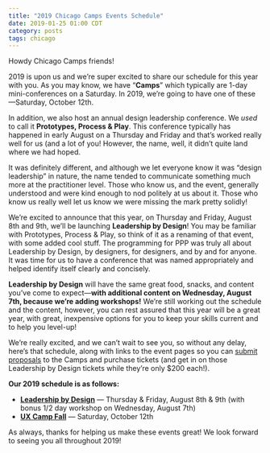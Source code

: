 ```yaml
---
title: "2019 Chicago Camps Events Schedule"
date: 2019-01-25 01:00 CDT
category: posts
tags: chicago
---
```


Howdy Chicago Camps friends! 

2019 is upon us and we&#8217;re super excited to share our schedule for this year with you. As you may know, we have &#8220;<strong>Camps</strong>&#8221; which typically are 1-day mini-conferences on a Saturday. In 2019, we&#8217;re going to have one of these&mdash;Saturday, October 12th.

In addition, we also host an annual design leadership conference. We <em>used</em> to call it <strong>Prototypes, Process &amp; Play</strong>. This conference typically has happened in early August on a Thursday and Friday and that&#8217;s worked really well for us (and a lot of you! However, the name, well, it didn&#8217;t quite land where we had hoped. 

It was definitely different, and although we let everyone know it was &#8220;design leadership&#8221; in nature, the name tended to communicate something much more at the practitioner level. Those who know us, and the event, generally understood and were kind enough to nod politely at us about it. Those who know us really well let us know we were missing the mark pretty solidly!

We&#8217;re excited to announce that this year, on Thursday and Friday, August 8th and 9th, we&#8217;ll be launching <strong>Leadership by Design</strong>! You may be familiar with Prototypes, Process &amp; Play, so think of it as a renaming of that event, with some added cool stuff. The programming for PPP was truly all about Leadership by Design, by designers, for designers, and by and for anyone. It was time for us to have a conference that was named appropriately and helped identify itself clearly and concisely. 

<strong>Leadership by Design</strong> will have the same great food, snacks, and content you&#8217;ve come to expect&mdash;<strong>with additional content on Wednesday, August 7th, because we&#8217;re adding workshops!</strong> We&#8217;re still working out the schedule and the content, however, you can rest assured that this year will be a great year, with great, inexpensive options for you to keep your skills current and to help you level-up!

We&#8217;re really excited, and we can&#8217;t wait to see you, so without any delay, here&#8217;s that schedule, along with links to the event pages so you can <a href="/proposal/">submit proposals</a> to the Camps and purchase tickets (and get in on those Leadership by Design tickets while they&#8217;re only $200 each!).

<strong>Our 2019 schedule is as follows:</strong>

<ul class="list-ul">
  <li><strong><a href="/events/2019/leadership-by-design/">Leadership by Design</a></strong> &mdash; Thursday &amp; Friday, August 8th &amp; 9th (with bonus 1/2 day workshop on Wednesday, August 7th)</li>
  <li><strong><a href="/events/2019/ux-camp-fall/">UX Camp Fall</a></strong> &mdash; Saturday, October 12th</li>
</ul>

As always, thanks for helping us make these events great! We look forward to seeing you all throughout 2019!
